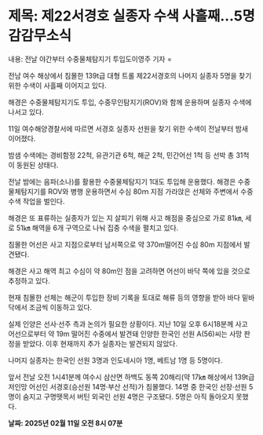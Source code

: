 # **제목: 제22서경호 실종자 수색 사흘째…5명 감감무소식**

  내용: 전날 야간부터 수중물체탐지기 투입도이영주 기자 = 

전남 여수 해상에서 침몰한 139t급 대형 트롤 제22서경호의 나머지 실종자 5명을 찾기 위한 수색이 사흘째 이어지고 있다.

해경은 수중물체탐지기도 투입, 수중무인탐지기(ROV)와 함께 운용하며 실종자 수색에 나서고 있다.

11일 여수해양경찰서에 따르면 서경호 실종자 선원을 찾기 위한 수색이 전날부터 밤새 이어졌다.

밤샘 수색에는 경비함정 22척, 유관기관 6척, 해군 2척, 민간어선 1척 등 선박 총 31척이 동원된 상태다.

전날 밤에는 음파(소나)를 활용한 수중물체탐지기 1대도 투입해 운용했다. 해경은 수중물체탐지기를 ROV와 병행 운용하면서 수심 80ｍ 지점 가라앉은 선체와 주변에서 수중 수색 작업을 벌인다.

해경은 또 표류하는 실종자가 있는 지 살피기 위해 사고 해점을 중심으로 가로 81㎞, 세로 51㎞ 해역을 6개 구역으로 나눠 집중 수색을 펼치고 있다.

침몰한 어선은 사고 지점으로부터 남서쪽으로 약 370m떨어진 수심 80m 지점에서 발견됐다.

해경은 사고 해역 최고 수심이 약 80m인 점을 고려하면 어선이 바닥 쪽에 있을 것으로 추정하고 있다.

현재 침몰한 선체는 해군이 투입한 장비 기록을 토대로 해류 등의 영향을 받아 바다 밑바닥에서 조금씩 이동하고 있다.

실제 인양은 선사·선주 측과 논의가 필요한 상황이다. 지난 10일 오후 6시18분께 사고 어선으로부터 약 19m 떨어진 수중에서 발견돼 인양한 한국인 선원 A(56)씨는 사망 판정을 받았다. 이후 현재까지 추가 실종자는 발견되지 않았다.

나머지 실종자는 한국인 선원 3명과 인도네시아 1명, 베트남 1명 등 5명이다.

앞서 전날 오전 1시41분께 여수시 삼산면 하백도 동쪽 20해리(약 17㎞ 해상에서 139t급 저인망 어선인 서경호(승선원 14명·부산 선적)가 침몰했다. 14명 중 한국인 선장·선원 5명이 숨지고 구명뗏목서 버틴 외국인 선원 4명은 구조됐다. 5명은 아직 돌아오지 못했다.

  **날짜: 2025년 02월 11일 오전 8시 07분**